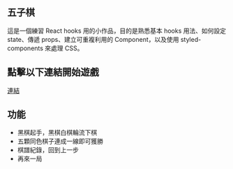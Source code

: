 五子棋
-------------
這是一個練習 React hooks 用的小作品，目的是熟悉基本 hooks 用法、如何設定 state、傳遞 props、建立可重複利用的 Component，以及使用 styled-components 來處理 CSS。

點擊以下連結開始遊戲
-------------
[連結](https://kevincodeplace.github.io/go-bang/)

功能
-------------
- 黑棋起手，黑棋白棋輪流下棋
- 五顆同色棋子連成一線即可獲勝
- 棋譜紀錄，回到上一步
- 再來一局
